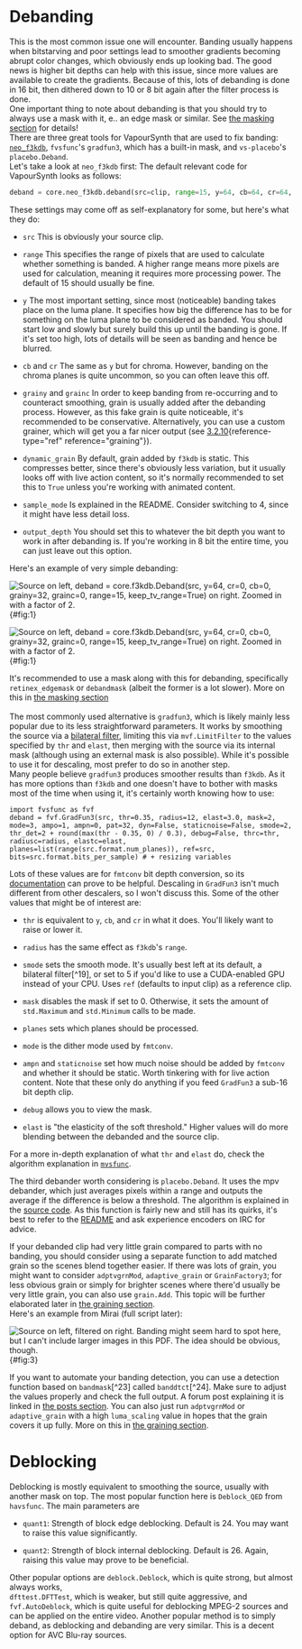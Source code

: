 # Debanding

This is the most common issue one will encounter. Banding usually
happens when bitstarving and poor settings lead to smoother gradients
becoming abrupt color changes, which obviously ends up looking bad. The
good news is higher bit depths can help with this issue, since more
values are available to create the gradients. Because of this, lots of
debanding is done in 16 bit, then dithered down to 10 or 8 bit again
after the filter process is done.\
One important thing to note about debanding is that you should try to
always use a mask with it, e.. an edge mask or similar. See
[the masking section](masking) for
details!\
There are three great tools for VapourSynth that are used to fix
banding: [`neo_f3kdb`](https://github.com/HomeOfAviSynthPlusEvolution/neo_f3kdb/), `fvsfunc`'s `gradfun3`, which has a built-in
mask, and `vs-placebo`'s `placebo.Deband`.\
Let's take a look at `neo_f3kdb` first: The default relevant code for
VapourSynth looks as follows:

```py
deband = core.neo_f3kdb.deband(src=clip, range=15, y=64, cb=64, cr=64, grainy=64, grainc=64, dynamic_grain=False, output_depth=16, sample_mode=2)
```

These settings may come off as self-explanatory for some, but here's
what they do:

-   `src` This is obviously your source clip.

-   `range` This specifies the range of pixels that are used to
    calculate whether something is banded. A higher range means more
    pixels are used for calculation, meaning it requires more processing
    power. The default of 15 should usually be fine.

-   `y` The most important setting, since most (noticeable) banding
    takes place on the luma plane. It specifies how big the difference
    has to be for something on the luma plane to be considered as
    banded. You should start low and slowly but surely build this up
    until the banding is gone. If it's set too high, lots of details
    will be seen as banding and hence be blurred.

-   `cb` and `cr` The same as `y` but for chroma. However, banding on
    the chroma planes is quite uncommon, so you can often leave this
    off.

-   `grainy` and `grainc` In order to keep banding from re-occurring and
    to counteract smoothing, grain is usually added after the debanding
    process. However, as this fake grain is quite noticeable, it's
    recommended to be conservative. Alternatively, you can use a custom
    grainer, which will get you a far nicer output (see
    [3.2.10](#graining){reference-type="ref" reference="graining"}).

-   `dynamic_grain` By default, grain added by `f3kdb` is static. This
    compresses better, since there's obviously less variation, but it
    usually looks off with live action content, so it's normally
    recommended to set this to `True` unless you're working with
    animated content.

-   `sample_mode` Is explained in the README.  Consider switching to 4, since it might have less detail loss.

-   `output_depth` You should set this to whatever the bit depth you
    want to work in after debanding is. If you're working in 8 bit the
    entire time, you can just leave out this option.

Here's an example of very simple debanding:

![Source on left,
`deband = core.f3kdb.Deband(src, y=64, cr=0, cb=0, grainy=32, grainc=0, range=15, keep_tv_range=True)`
on right. Zoomed in with a factor of
2.](Pictures/banding_before3.png){#fig:1}

![Source on left,
`deband = core.f3kdb.Deband(src, y=64, cr=0, cb=0, grainy=32, grainc=0, range=15, keep_tv_range=True)`
on right. Zoomed in with a factor of
2.](Pictures/banding_after3.png){#fig:1}

It's recommended to use a mask along with this for debanding, specifically
`retinex_edgemask` or `debandmask`
(albeit the former is a lot slower).  More on this in [the masking section](masking)\
\
The most commonly used alternative is `gradfun3`, which is likely mainly
less popular due to its less straightforward parameters. It works by
smoothing the source via a [bilateral filter](https://en.wikipedia.org/wiki/Bilateral_filter), limiting this via
`mvf.LimitFilter` to the values specified by `thr` and `elast`, then
merging with the source via its internal mask (although using an
external mask is also possible). While it's possible to use it for
descaling, most prefer to do so in another step.\
Many people believe `gradfun3` produces smoother results than `f3kdb`.
As it has more options than `f3kdb` and one doesn't have to bother with
masks most of the time when using it, it's certainly worth knowing how
to use:

    import fvsfunc as fvf
    deband = fvf.GradFun3(src, thr=0.35, radius=12, elast=3.0, mask=2, mode=3, ampo=1, ampn=0, pat=32, dyn=False, staticnoise=False, smode=2, thr_det=2 + round(max(thr - 0.35, 0) / 0.3), debug=False, thrc=thr, radiusc=radius, elastc=elast, planes=list(range(src.format.num_planes)), ref=src, bits=src.format.bits_per_sample) # + resizing variables

Lots of these values are for `fmtconv` bit depth conversion, so its
[documentation](https://github.com/EleonoreMizo/fmtconv/blob/master/doc/fmtconv.html) can prove to be helpful. Descaling in `GradFun3`
isn't much different from other descalers, so I won't discuss this. Some
of the other values that might be of interest are:

-   `thr` is equivalent to `y`, `cb`, and `cr` in what it does. You'll
    likely want to raise or lower it.

-   `radius` has the same effect as `f3kdb`'s `range`.

-   `smode` sets the smooth mode. It's usually best left at its default,
    a bilateral filter[^19], or set to 5 if you'd like to use a
    CUDA-enabled GPU instead of your CPU. Uses `ref` (defaults to input
    clip) as a reference clip.

-   `mask` disables the mask if set to 0. Otherwise, it sets the amount
    of `std.Maximum` and `std.Minimum` calls to be made.

-   `planes` sets which planes should be processed.

-   `mode` is the dither mode used by `fmtconv`.

-   `ampn` and `staticnoise` set how much noise should be added by
    `fmtconv` and whether it should be static. Worth tinkering with for
    live action content. Note that these only do anything if you feed
    `GradFun3` a sub-16 bit depth clip.

-   `debug` allows you to view the mask.

-   `elast` is \"the elasticity of the soft threshold.\" Higher values
    will do more blending between the debanded and the source clip.

For a more in-depth explanation of what `thr` and `elast` do, check the
algorithm explanation in [`mvsfunc`](https://github.com/HomeOfVapourSynthEvolution/mvsfunc/blob/master/mvsfunc.py#L1735).

The third debander worth considering is `placebo.Deband`. It uses the
mpv debander, which just averages pixels within a range and outputs the
average if the difference is below a threshold. The algorithm is
explained in the [source code](https://github.com/haasn/libplacebo/blob/master/src/shaders/sampling.c#L167). As this function is fairly new and
still has its quirks, it's best to refer to the [README](https://github.com/Lypheo/vs-placebo#placebodebandclip-clip-int-planes--1-int-iterations--1-float-threshold--40-float-radius--160-float-grain--60-int-dither--true-int-dither_algo--0) and ask
experience encoders on IRC for advice.

If your debanded clip had very little grain compared to parts with no
banding, you should consider using a separate function to add matched
grain so the scenes blend together easier. If there was lots of grain,
you might want to consider `adptvgrnMod`, `adaptive_grain` or
`GrainFactory3`; for less obvious grain or simply for brighter scenes
where there'd usually be very little grain, you can also use
`grain.Add`. This topic will be further elaborated later in
[the graining section](graining).\
Here's an example from Mirai (full script later):

![Source on left, filtered on right. Banding might seem hard to spot
here, but I can't include larger images in this PDF. The idea should be
obvious, though.](Pictures/banding_graining.png){#fig:3}

If you want to automate your banding detection, you can use a detection
function based on `bandmask`[^23] called `banddtct`[^24]. Make sure to
adjust the values properly and check the full output. A forum post
explaining it is linked in [the posts section](posts). You can also just run `adptvgrnMod` or
`adaptive_grain` with a high `luma_scaling` value in hopes that the
grain covers it up fully. More on this in
[the graining section](graining).

# Deblocking

Deblocking is mostly equivalent to smoothing the source, usually with
another mask on top. The most popular function here is `Deblock_QED`
from `havsfunc`. The main parameters are

-   `quant1`: Strength of block edge deblocking. Default is 24. You may
    want to raise this value significantly.

-   `quant2`: Strength of block internal deblocking. Default is 26.
    Again, raising this value may prove to be beneficial.

Other popular options are `deblock.Deblock`, which is quite strong, but
almost always works,\
`dfttest.DFTTest`, which is weaker, but still quite aggressive, and
`fvf.AutoDeblock`, which is quite useful for deblocking MPEG-2 sources
and can be applied on the entire video. Another popular method is to
simply deband, as deblocking and debanding are very similar. This is a
decent option for AVC Blu-ray sources.
